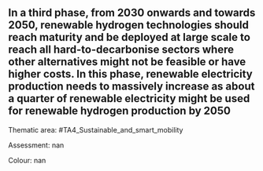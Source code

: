 ## In a third phase, from 2030 onwards and towards 2050, renewable hydrogen technologies should reach maturity and be deployed at large scale to reach all hard-to-decarbonise sectors where other alternatives might not be feasible or have higher costs. In this phase, renewable electricity production needs to massively increase as about a quarter of renewable electricity might be used for renewable hydrogen production by 2050

Thematic area: #TA4_Sustainable_and_smart_mobility

Assessment: nan

Colour: nan